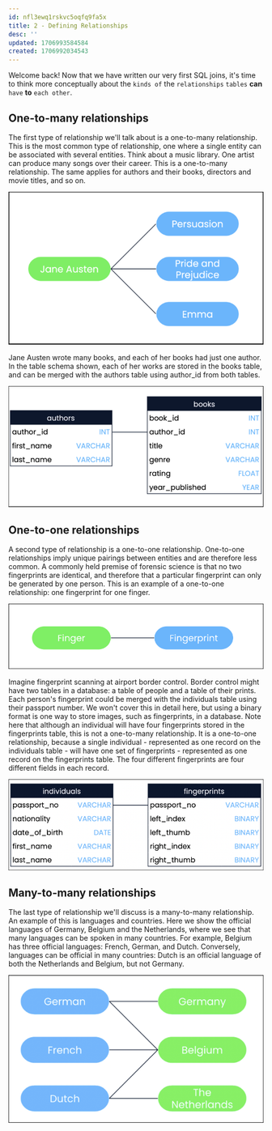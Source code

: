 ```yaml
---
id: nfl3ewq1rskvc5oqfq9fa5x
title: 2 - Defining Relationships
desc: ''
updated: 1706993584584
created: 1706992034543
---
```


Welcome back! Now that we have written our very first SQL joins, it's time to think more conceptually about the `kinds of` the `relationships` `tables` **can** `have` **to** `each other`.


## One-to-many relationships

The first type of relationship we'll talk about is a one-to-many relationship. This is the most common type of relationship, one where a single entity can be associated with several entities. Think about a music library. One artist can produce many songs over their career. This is a one-to-many relationship. The same applies for authors and their books, directors and movie titles, and so on.

![alt text](image-117.png)

Jane Austen wrote many books, and each of her books had just one author. In the table schema shown, each of her works are stored in the books table, and can be merged with the authors table using author_id from both tables.

![alt text](image-118.png)


## One-to-one relationships

A second type of relationship is a one-to-one relationship. One-to-one relationships imply unique pairings between entities and are therefore less common. A commonly held premise of forensic science is that no two fingerprints are identical, and therefore that a particular fingerprint can only be generated by one person. This is an example of a one-to-one relationship: one fingerprint for one finger.

![alt text](image-119.png)

Imagine fingerprint scanning at airport border control. Border control might have two tables in a database: a table of people and a table of their prints. Each person's fingerprint could be merged with the individuals table using their passport number. We won't cover this in detail here, but using a binary format is one way to store images, such as fingerprints, in a database. Note here that although an individual will have four fingerprints stored in the fingerprints table, this is not a one-to-many relationship. It is a one-to-one relationship, because a single individual - represented as one record on the individuals table - will have one set of fingerprints - represented as one record on the fingerprints table. The four different fingerprints are four different fields in each record.

![alt text](image-120.png)


## Many-to-many relationships

The last type of relationship we'll discuss is a many-to-many relationship. An example of this is languages and countries. Here we show the official languages of Germany, Belgium and the Netherlands, where we see that many languages can be spoken in many countries. For example, Belgium has three official languages: French, German, and Dutch. Conversely, languages can be official in many countries: Dutch is an official language of both the Netherlands and Belgium, but not Germany.

![alt text](image-121.png)